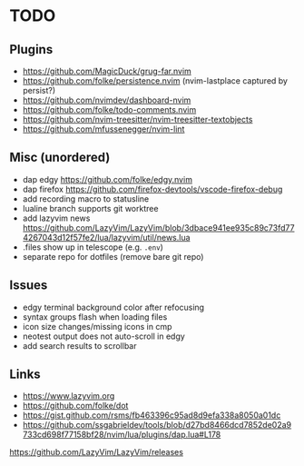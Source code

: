 # TODO

## Plugins

- https://github.com/MagicDuck/grug-far.nvim
- https://github.com/folke/persistence.nvim (nvim-lastplace captured by persist?)
- https://github.com/nvimdev/dashboard-nvim
- https://github.com/folke/todo-comments.nvim
- https://github.com/nvim-treesitter/nvim-treesitter-textobjects
- https://github.com/mfussenegger/nvim-lint

## Misc (unordered)

- dap edgy https://github.com/folke/edgy.nvim
- dap firefox https://github.com/firefox-devtools/vscode-firefox-debug
- add recording macro to statusline
- lualine branch supports git worktree
- add lazyvim news https://github.com/LazyVim/LazyVim/blob/3dbace941ee935c89c73fd774267043d12f57fe2/lua/lazyvim/util/news.lua
- .files show up in telescope (e.g. `.env`)
- separate repo for dotfiles (remove bare git repo)

## Issues

- edgy terminal background color after refocusing
- syntax groups flash when loading files
- icon size changes/missing icons in cmp
- neotest output does not auto-scroll in edgy
- add search results to scrollbar

## Links

- https://www.lazyvim.org
- https://github.com/folke/dot
- https://gist.github.com/rsms/fb463396c95ad8d9efa338a8050a01dc
- https://github.com/ssgabrieldev/tools/blob/d27bd8466dcd7852de02a9733cd698f77158bf28/nvim/lua/plugins/dap.lua#L178

https://github.com/LazyVim/LazyVim/releases
